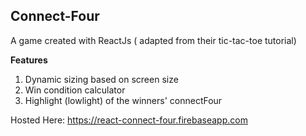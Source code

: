 ## Connect-Four
A game created with ReactJs ( adapted from their tic-tac-toe tutorial)
<br>

**Features**
1. Dynamic sizing based on screen size
2. Win condition calculator
3. Highlight (lowlight) of the winners' connectFour

Hosted Here: https://react-connect-four.firebaseapp.com
